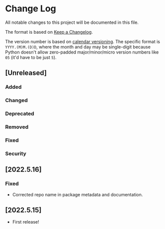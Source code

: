 # Change Log
All notable changes to this project will be documented in this file.

The format is based on [Keep a Changelog](https://keepachangelog.com/en/1.0.0/).

The version number is based on [calendar versioning](https://calver.org/).
The specific format is `YYYY.(M)M.(D)D`,
where the month and day may be single-digit because Python doesn't allow zero-padded
major/minor/micro version numbers like `05` (it'd have to be just `5`).

## [Unreleased]

### Added
### Changed
### Deprecated
### Removed
### Fixed
### Security

## [2022.5.16]
### Fixed
* Corrected repo name in package metadata and documentation.

## [2022.5.15]

* First release!
